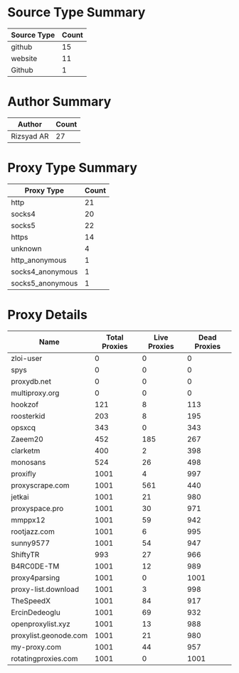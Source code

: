 # Source Type Summary

| Source Type | Count |
|-------------|-------|
| github | 15 |
| website | 11 |
| Github | 1 |


# Author Summary

| Author | Count |
|--------|-------|
| Rizsyad AR | 27 |


# Proxy Type Summary

| Proxy Type | Count |
|------------|-------|
| http | 21 |
| socks4 | 20 |
| socks5 | 22 |
| https | 14 |
| unknown | 4 |
| http_anonymous | 1 |
| socks4_anonymous | 1 |
| socks5_anonymous | 1 |


# Proxy Details

| Name | Total Proxies | Live Proxies | Dead Proxies |
|------|---------------|--------------|---------------|
| zloi-user | 0 | 0 | 0 |
| spys | 0 | 0 | 0 |
| proxydb.net | 0 | 0 | 0 |
| multiproxy.org | 0 | 0 | 0 |
| hookzof | 121 | 8 | 113 |
| roosterkid | 203 | 8 | 195 |
| opsxcq | 343 | 0 | 343 |
| Zaeem20 | 452 | 185 | 267 |
| clarketm | 400 | 2 | 398 |
| monosans | 524 | 26 | 498 |
| proxifly | 1001 | 4 | 997 |
| proxyscrape.com | 1001 | 561 | 440 |
| jetkai | 1001 | 21 | 980 |
| proxyspace.pro | 1001 | 30 | 971 |
| mmppx12 | 1001 | 59 | 942 |
| rootjazz.com | 1001 | 6 | 995 |
| sunny9577 | 1001 | 54 | 947 |
| ShiftyTR | 993 | 27 | 966 |
| B4RC0DE-TM | 1001 | 12 | 989 |
| proxy4parsing | 1001 | 0 | 1001 |
| proxy-list.download | 1001 | 3 | 998 |
| TheSpeedX | 1001 | 84 | 917 |
| ErcinDedeoglu | 1001 | 69 | 932 |
| openproxylist.xyz | 1001 | 13 | 988 |
| proxylist.geonode.com | 1001 | 21 | 980 |
| my-proxy.com | 1001 | 44 | 957 |
| rotatingproxies.com | 1001 | 0 | 1001 |

